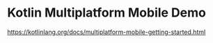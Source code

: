# Kotlin Multiplatform Mobile Demo

https://kotlinlang.org/docs/multiplatform-mobile-getting-started.html


